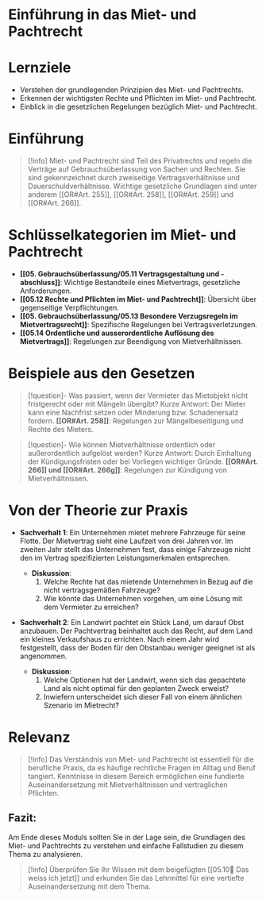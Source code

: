 # Einführung in das Miet- und Pachtrecht

# Lernziele
- Verstehen der grundlegenden Prinzipien des Miet- und Pachtrechts.
- Erkennen der wichtigsten Rechte und Pflichten im Miet- und Pachtrecht.
- Einblick in die gesetzlichen Regelungen bezüglich Miet- und Pachtrecht.

# Einführung
>[!info] 
>Miet- und Pachtrecht sind Teil des Privatrechts und regeln die Verträge auf Gebrauchsüberlassung von Sachen und Rechten. Sie sind gekennzeichnet durch zweiseitige Vertragsverhältnisse und Dauerschuldverhältnisse. Wichtige gesetzliche Grundlagen sind unter anderem [[OR#Art. 255]], [[OR#Art. 258]], [[OR#Art. 259]] und [[OR#Art. 266]].

# Schlüsselkategorien im Miet- und Pachtrecht
- **[[05. Gebrauchsüberlassung/05.11 Vertragsgestaltung und -abschluss]]**: Wichtige Bestandteile eines Mietvertrags, gesetzliche Anforderungen.
- **[[05.12 Rechte und Pflichten im Miet- und Pachtrecht]]**: Übersicht über gegenseitige Verpflichtungen.
- **[[05. Gebrauchsüberlassung/05.13 Besondere Verzugsregeln im Mietvertragsrecht]]**: Spezifische Regelungen bei Vertragsverletzungen.
- **[[05.14 Ordentliche und ausserordentliche Auflösung des Mietvertrags]]**: Regelungen zur Beendigung von Mietverhältnissen.

# Beispiele aus den Gesetzen
>[!question]- Was passiert, wenn der Vermieter das Mietobjekt nicht fristgerecht oder mit Mängeln übergibt?
>Kurze Antwort: Der Mieter kann eine Nachfrist setzen oder Minderung bzw. Schadenersatz fordern.
>**[[OR#Art. 258]]**: Regelungen zur Mängelbeseitigung und Rechte des Mieters.

>[!question]- Wie können Mietverhältnisse ordentlich oder außerordentlich aufgelöst werden?
>Kurze Antwort: Durch Einhaltung der Kündigungsfristen oder bei Vorliegen wichtiger Gründe.
>**[[OR#Art. 266]] und [[OR#Art. 266g]]**: Regelungen zur Kündigung von Mietverhältnissen.

# Von der Theorie zur Praxis

- **Sachverhalt 1**: Ein Unternehmen mietet mehrere Fahrzeuge für seine Flotte. Der Mietvertrag sieht eine Laufzeit von drei Jahren vor. Im zweiten Jahr stellt das Unternehmen fest, dass einige Fahrzeuge nicht den im Vertrag spezifizierten Leistungsmerkmalen entsprechen.
    
    - **Diskussion**:
        1. Welche Rechte hat das mietende Unternehmen in Bezug auf die nicht vertragsgemäßen Fahrzeuge?
        2. Wie könnte das Unternehmen vorgehen, um eine Lösung mit dem Vermieter zu erreichen?
- **Sachverhalt 2**: Ein Landwirt pachtet ein Stück Land, um darauf Obst anzubauen. Der Pachtvertrag beinhaltet auch das Recht, auf dem Land ein kleines Verkaufshaus zu errichten. Nach einem Jahr wird festgestellt, dass der Boden für den Obstanbau weniger geeignet ist als angenommen.
    
    - **Diskussion**:
        1. Welche Optionen hat der Landwirt, wenn sich das gepachtete Land als nicht optimal für den geplanten Zweck erweist?
        2. Inwiefern unterscheidet sich dieser Fall von einem ähnlichen Szenario im Mietrecht?

# Relevanz
>[!info] 
>Das Verständnis von Miet- und Pachtrecht ist essentiell für die berufliche Praxis, da es häufige rechtliche Fragen im Alltag und Beruf tangiert. Kenntnisse in diesem Bereich ermöglichen eine fundierte Auseinandersetzung mit Mietverhältnissen und vertraglichen Pflichten.

## Fazit:
Am Ende dieses Moduls sollten Sie in der Lage sein, die Grundlagen des Miet- und Pachtrechts zu verstehen und einfache Fallstudien zu diesem Thema zu analysieren.
>[!info] 
>Überprüfen Sie Ihr Wissen mit dem beigefügten [[05.10📑 Das weiss ich jetzt]] und erkunden Sie das Lehrmittel für eine vertiefte Auseinandersetzung mit dem Thema.